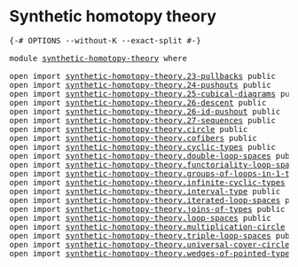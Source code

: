 # Synthetic homotopy theory

<pre class="Agda"><a id="38" class="Symbol">{-#</a> <a id="42" class="Keyword">OPTIONS</a> <a id="50" class="Pragma">--without-K</a> <a id="62" class="Pragma">--exact-split</a> <a id="76" class="Symbol">#-}</a>

<a id="81" class="Keyword">module</a> <a id="88" href="synthetic-homotopy-theory.html" class="Module">synthetic-homotopy-theory</a> <a id="114" class="Keyword">where</a>

<a id="121" class="Keyword">open</a> <a id="126" class="Keyword">import</a> <a id="133" href="synthetic-homotopy-theory.23-pullbacks.html" class="Module">synthetic-homotopy-theory.23-pullbacks</a> <a id="172" class="Keyword">public</a>
<a id="179" class="Keyword">open</a> <a id="184" class="Keyword">import</a> <a id="191" href="synthetic-homotopy-theory.24-pushouts.html" class="Module">synthetic-homotopy-theory.24-pushouts</a> <a id="229" class="Keyword">public</a>
<a id="236" class="Keyword">open</a> <a id="241" class="Keyword">import</a> <a id="248" href="synthetic-homotopy-theory.25-cubical-diagrams.html" class="Module">synthetic-homotopy-theory.25-cubical-diagrams</a> <a id="294" class="Keyword">public</a>
<a id="301" class="Keyword">open</a> <a id="306" class="Keyword">import</a> <a id="313" href="synthetic-homotopy-theory.26-descent.html" class="Module">synthetic-homotopy-theory.26-descent</a> <a id="350" class="Keyword">public</a>
<a id="357" class="Keyword">open</a> <a id="362" class="Keyword">import</a> <a id="369" href="synthetic-homotopy-theory.26-id-pushout.html" class="Module">synthetic-homotopy-theory.26-id-pushout</a> <a id="409" class="Keyword">public</a>
<a id="416" class="Keyword">open</a> <a id="421" class="Keyword">import</a> <a id="428" href="synthetic-homotopy-theory.27-sequences.html" class="Module">synthetic-homotopy-theory.27-sequences</a> <a id="467" class="Keyword">public</a>
<a id="474" class="Keyword">open</a> <a id="479" class="Keyword">import</a> <a id="486" href="synthetic-homotopy-theory.circle.html" class="Module">synthetic-homotopy-theory.circle</a> <a id="519" class="Keyword">public</a>
<a id="526" class="Keyword">open</a> <a id="531" class="Keyword">import</a> <a id="538" href="synthetic-homotopy-theory.cofibers.html" class="Module">synthetic-homotopy-theory.cofibers</a> <a id="573" class="Keyword">public</a>
<a id="580" class="Keyword">open</a> <a id="585" class="Keyword">import</a> <a id="592" href="synthetic-homotopy-theory.cyclic-types.html" class="Module">synthetic-homotopy-theory.cyclic-types</a> <a id="631" class="Keyword">public</a>
<a id="638" class="Keyword">open</a> <a id="643" class="Keyword">import</a> <a id="650" href="synthetic-homotopy-theory.double-loop-spaces.html" class="Module">synthetic-homotopy-theory.double-loop-spaces</a> <a id="695" class="Keyword">public</a>
<a id="702" class="Keyword">open</a> <a id="707" class="Keyword">import</a> <a id="714" href="synthetic-homotopy-theory.functoriality-loop-spaces.html" class="Module">synthetic-homotopy-theory.functoriality-loop-spaces</a> <a id="766" class="Keyword">public</a>
<a id="773" class="Keyword">open</a> <a id="778" class="Keyword">import</a> <a id="785" href="synthetic-homotopy-theory.groups-of-loops-in-1-types.html" class="Module">synthetic-homotopy-theory.groups-of-loops-in-1-types</a> <a id="838" class="Keyword">public</a>
<a id="845" class="Keyword">open</a> <a id="850" class="Keyword">import</a> <a id="857" href="synthetic-homotopy-theory.infinite-cyclic-types.html" class="Module">synthetic-homotopy-theory.infinite-cyclic-types</a> <a id="905" class="Keyword">public</a>
<a id="912" class="Keyword">open</a> <a id="917" class="Keyword">import</a> <a id="924" href="synthetic-homotopy-theory.interval-type.html" class="Module">synthetic-homotopy-theory.interval-type</a> <a id="964" class="Keyword">public</a>
<a id="971" class="Keyword">open</a> <a id="976" class="Keyword">import</a> <a id="983" href="synthetic-homotopy-theory.iterated-loop-spaces.html" class="Module">synthetic-homotopy-theory.iterated-loop-spaces</a> <a id="1030" class="Keyword">public</a>
<a id="1037" class="Keyword">open</a> <a id="1042" class="Keyword">import</a> <a id="1049" href="synthetic-homotopy-theory.joins-of-types.html" class="Module">synthetic-homotopy-theory.joins-of-types</a> <a id="1090" class="Keyword">public</a>
<a id="1097" class="Keyword">open</a> <a id="1102" class="Keyword">import</a> <a id="1109" href="synthetic-homotopy-theory.loop-spaces.html" class="Module">synthetic-homotopy-theory.loop-spaces</a> <a id="1147" class="Keyword">public</a>
<a id="1154" class="Keyword">open</a> <a id="1159" class="Keyword">import</a> <a id="1166" href="synthetic-homotopy-theory.multiplication-circle.html" class="Module">synthetic-homotopy-theory.multiplication-circle</a> <a id="1214" class="Keyword">public</a>
<a id="1221" class="Keyword">open</a> <a id="1226" class="Keyword">import</a> <a id="1233" href="synthetic-homotopy-theory.triple-loop-spaces.html" class="Module">synthetic-homotopy-theory.triple-loop-spaces</a> <a id="1278" class="Keyword">public</a>
<a id="1285" class="Keyword">open</a> <a id="1290" class="Keyword">import</a> <a id="1297" href="synthetic-homotopy-theory.universal-cover-circle.html" class="Module">synthetic-homotopy-theory.universal-cover-circle</a> <a id="1346" class="Keyword">public</a>
<a id="1353" class="Keyword">open</a> <a id="1358" class="Keyword">import</a> <a id="1365" href="synthetic-homotopy-theory.wedges-of-pointed-types.html" class="Module">synthetic-homotopy-theory.wedges-of-pointed-types</a> <a id="1415" class="Keyword">public</a>
</pre>